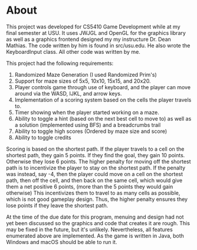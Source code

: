 # About
This project was developed for CS5410 Game Development while at my final semester at USU. It uses JWJGL and OpenGL for the graphics library as well as a graphics frontend designed my my instructure Dr. Dean Mathias. 
The code written by him is found in src/usu.edu. He also wrote the KeyboardInput class. All other code was written by me.

This project had the following requirements:
1. Randomized Maze Generation (I used Randomized Prim's)
2. Support for maze sizes of 5x5, 10x10, 15x15, and 20x20.
3. Player controls game through use of keyboard, and the player can move around via the WASD, IJKL, and arrow keys.
4. Implementation of a scoring system based on the cells the player travels to.
5. Timer showing when the player started working on a maze.
6. Ability to toggle a hint (based on the next best cell to move to) as well as a solution (implemented using BFS) and a breadcrumbs trail
7. Ability to toggle high scores (Ordered by maze size and score)
8. Ability to toggle credits

Scoring is based on the shortest path. If the player travels to a cell on the shortest path, they gain 5 points. If they find the goal, they gain 10 points. Otherwise they lose 6 points. The higher penalty for moving off the shortest path is to incentivize the player to stay on the shortest path.
If the penalty was instead, say -4, then the player could move on a cell on the shortest path, then off the cell, and then back on the same cell, which would give them a net positive 6 points, (more than the 5 points they would gain otherwise) This incentivizes them to travel to as many cells as possible, which is not good gameplay design. Thus, the higher penalty ensures they lose points if they leave the shortest path.

At the time of the due date for this program, menuing and design had not yet been discussed so the graphics and code that creates it are rough. This may be fixed in the future, but it's unlikely.
Nevertheless, all features enumerated above are implemented. As the game is written in Java, both Windows and macOS should be able to run it.
